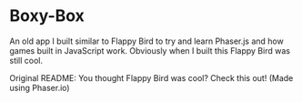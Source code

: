 # Boxy-Box
An old app I built similar to Flappy Bird to try and learn Phaser.js and how games built in JavaScript work. Obviously when I built this Flappy Bird was still cool.

Original README: 
You thought Flappy Bird was cool? Check this out! (Made using Phaser.io)
